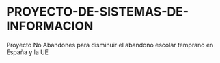 # PROYECTO-DE-SISTEMAS-DE-INFORMACION
Proyecto No Abandones para disminuir el abandono escolar temprano en España y la UE
